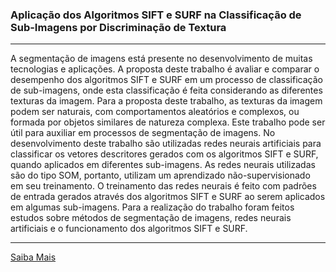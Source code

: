 ### Aplicação dos Algoritmos SIFT e SURF na Classificação de Sub-Imagens por Discriminação de Textura
___
A segmentação de imagens está presente no desenvolvimento de muitas tecnologias e aplicações. A proposta deste trabalho é avaliar e comparar o desempenho dos algoritmos SIFT e SURF em um processo de classificação de sub-imagens, onde esta classificação é feita considerando as diferentes texturas da imagem. Para a proposta deste trabalho, as texturas da imagem podem ser naturais, com comportamentos aleatórios e complexos, ou formada por objetos similares de natureza complexa. Este trabalho pode ser útil para auxiliar em processos de segmentação de imagens. No desenvolvimento deste trabalho são utilizadas redes neurais artificiais para classificar os vetores descritores gerados com os algoritmos SIFT e SURF, quando aplicados em diferentes sub-imagens. As redes neurais utilizadas são do tipo SOM, portanto, utilizam um aprendizado não-supervisionado em seu treinamento. O treinamento das redes neurais é feito com padrões de entrada gerados através dos algoritmos SIFT e SURF ao serem aplicados em algumas sub-imagens. Para a realização do trabalho foram feitos estudos sobre métodos de segmentação de imagens, redes neurais artificiais e o funcionamento dos algoritmos SIFT e SURF.
___
[Saiba Mais](http://hdl.handle.net/11077/1594)
